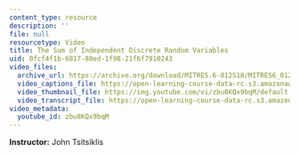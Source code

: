 ```yaml
---
content_type: resource
description: ''
file: null
resourcetype: Video
title: The Sum of Independent Discrete Random Variables
uid: 0fcf4f1b-6817-80ed-1f98-21f6f7910243
video_files:
  archive_url: https://archive.org/download/MITRES.6-012S18/MITRES6_012S18_L12-02_300k.mp4
  video_captions_file: https://open-learning-course-data-rc.s3.amazonaws.com/res-6-012-introduction-to-probability-spring-2018/958973a17d0e59efa6e1a8390e449379_zbu8KQx9bqM.vtt
  video_thumbnail_file: https://img.youtube.com/vi/zbu8KQx9bqM/default.jpg
  video_transcript_file: https://open-learning-course-data-rc.s3.amazonaws.com/res-6-012-introduction-to-probability-spring-2018/dbb9ffe6e92c616c567673307e1ba665_zbu8KQx9bqM.pdf
video_metadata:
  youtube_id: zbu8KQx9bqM
---
```


**Instructor:** John Tsitsiklis